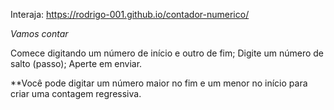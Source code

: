 Interaja: https://rodrigo-001.github.io/contador-numerico/

*Vamos contar*

Comece digitando um número de início e outro de fim;
Digite um número de salto (passo);
Aperte em enviar.

**Você pode digitar um número maior no fim e um menor no início para criar uma contagem regressiva.

